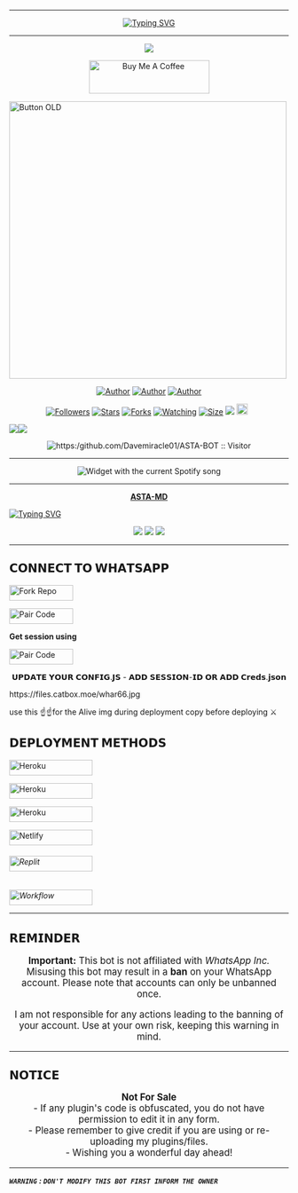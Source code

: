 ***
</p> <p align="center">
<a href="https://git.io/typing-svg"><img src="https://readme-typing-svg.demolab.com?font=Rubik+Dirt&size=65&pause=1000&color=F92C37F&background=FF20A500&center=true&vCenter=true&width=1000&height=150&lines=ASTA-BOT;©+⚔️+DAVE+⚔️" alt="Typing SVG" /></a>

***

<p align = center>   <img src="https://files.catbox.moe/0m1izg.webp"</p>
<p align="center">
<a href="https://wa.me/254114127157" target="_blank"><img src="https://cdn.buymeacoffee.com/buttons/v2/default-blue.png" alt="Buy Me A Coffee" style="height: 60px !important;width: 217px !important;" ></a>
   </p>
   <img src="https://files.catbox.moe/whar66.jpg" alt="Button OLD" width="500" />
<p align="center">
<a href="https://github.com/Davemiracle01"><img title="Author" src="https://img.shields.io/badge/Davemiracle01-black?style=for-the-badge&logo=Github"></a> <a href="https://youtube.com/@malvintech2"><img title="Author" src="https://img.shields.io/badge/YOUTUBE SUBSCRIBE-red?style=for-the-badge&logo=youtube"></a> <a href="https://wa.me/254114127157"><img title="Author" src="https://img.shields.io/badge/Contact Me-black?style=for-the-badge&logo=whatsapp"></a>
<p/> 

 <p align="center">
<a href="https://github.com/Davemiracle01/followers"><img title="Followers" src="https://img.shields.io/github/followers/Davemiracle01?color=red&style=flat-square"></a>
<a href="https://github.com/Davemiracle01/ASTA-BOT/stargazers/"><img title="Stars" src="https://img.shields.io/github/stars/Davemiracle01/ASTA-BOT?color=blue&style=flat-square"></a>
<a href="https://github.com/Davemiracle01/ASTA-BOT/network/members"><img title="Forks" src="https://img.shields.io/github/forks/Davemiracle01/ASTA-BOT?color=blue&style=flat-square"></a>
<a href="https://github.com/Davemiracle01/ASTA-BOT/watchers"><img title="Watching" src="https://img.shields.io/github/watchers/Davemiracle01/ASTA-BOT?label=Watchers&color=blue&style=flat-square"></a>
<a href="https://github.com/Davemiracle01/ASTA-BOT/"><img title="Size" src="https://img.shields.io/github/repo-size/Davemiracle01/ASTA-BOT?style=flat-square&color=green"></a>
<a href="https://hits.seeyoufarm.com"><img src="https://hits.seeyoufarm.com/api/count/incr/badge.svg?url=https%3A%2F%2Fgithub.com%2FDavemiracle01%2FASTA-BOT&count_bg=%2379C83D&title_bg=%23555555&icon=probot.svg&icon_color=%2300FF6D&title=hits&edge_flat=false"/></a>
<a href="https://github.com/Davemiracle01/ASTA-BOT/graphs/commit-activity"><img height="20" src="https://img.shields.io/badge/Maintained%3F-yes-green.svg"></a>&nbsp;&nbsp;
</p>
<p align='center'>
    </p>
<a><img src='https://i.imgur.com/LyHic3i.gif'/></a><a><img src='https://i.imgur.com/LyHic3i.gif'/></a>
<p align="center">

</p>
<p align="center"><img src="https://profile-counter.glitch.me/{kingmalvn}/count.svg" alt='https:/github.com/Davemiracle01/ASTA-BOT :: Visitor's Count"/></p>

---


</a>
  <div align="center">
  <img src="https://spogit.vercel.app/api?theme=dark&black=true&scan=true" alt="Widget with the current Spotify song"  />
</div>

---

<p align="center">
  <a href="https://github.com/Davemiracle01/ASTA-BOT"><b>ASTA-MD</b></a> 
 
[![Typing SVG](https://readme-typing-svg.herokuapp.com?font=Rockstar-ExtraBold&color=green&lines=☆+Support+Deployments+on...👇👇)](https://git.io/typing-svg)
</p>

<p align="center">
  <a href="https://github.com/Davemiracle01/ASTA-BOT/blob/main/temp/deploy-on-vps.md"><img src="https://img.shields.io/badge/self hosting-3d1513?style=for-the-badge&logo=serverless&logoColor=FD5750"></a>
  <a href="https://dashboard.heroku.com/new?template=https://github.com/Davemiracle01/ASTA-BOT/tree/main"><img src="https://img.shields.io/badge/heroku-9d7acc?style=for-the-badge&logo=heroku&logoColor=430098"></a>
  <a href="https://youtube.com/@malvintech2"><img src="https://img.shields.io/badge/CodeSpace-green?colorA=%23ff000&colorB=%23017e40&style=for-the-badge&logo=git&logoColor=white"></a>
  </a>
</p>
 
***


<h2 align="left">𝗖𝗢𝗡𝗡𝗘𝗖𝗧 𝗧𝗢 𝗪𝗛𝗔𝗧𝗦𝗔𝗣𝗣</h2>

<p align="left">
<a href='https://github.com/Davemiracle01/ASTA-BOT/fork' target="_blank"><img alt='Fork Repo' src='https://img.shields.io/badge/-Fork Repo-grey?style=for-the-badge&logo=github&logoColor=white'/< width=115 height=28/p></a>

<p align="left">
<a href='https://yucky-brittan-<p align="left">
<a href='https://malvin-session-b0fda4056c35.herokuapp.com/' target="_blank"><img alt='Pair Code' src='https://img.shields.io/badge/-Pair Code-green?style=for-the-badge&logo=Whatsapp&logoColor=white'/< width=115 height=28/p></a>

**Get session using**

<p align="left">
<a href='https://queen-iahu-pair-43af5d9cec43.herokuapp.com/' target="_blank"><img alt='Pair Code' src='https://img.shields.io/badge/-Pair Code-darkgreen?style=for-the-badge&logo=Whatsapp&logoColor=white'/< width=115 height=28/p></a>

<p align="center"> 𝗨𝗣𝗗𝗔𝗧𝗘 𝗬𝗢𝗨𝗥 𝗖𝗢𝗡𝗙𝗜𝗚.𝗝𝗦 - 𝗔𝗗𝗗 𝗦𝗘𝗦𝗦𝗜𝗢𝗡-𝗜𝗗 𝗢𝗥 𝗔𝗗𝗗 𝗖𝗿𝗲𝗱𝘀.𝗷𝘀𝗼𝗻</p>
https://files.catbox.moe/whar66.jpg

use this ☝️☝️for the Alive img during deployment copy before deploying ⚔️


<h2 align="left">𝗗𝗘𝗣𝗟𝗢𝗬𝗠𝗘𝗡𝗧 𝗠𝗘𝗧𝗛𝗢𝗗𝗦</h2>

<p align="left">
<a href='https://railway.app/new' target="_blank"><img alt='Heroku' src='https://img.shields.io/badge/-railway deploy-red?style=for-the-badge&logo=railway&logoColor=white'/< width=150 height=28/p></a>

<p align="left">
<a href='https://signup.heroku.com/' target="_blank"><img alt='Heroku' src='https://img.shields.io/badge/-heroku ‎ deploy-blue?style=for-the-badge&logo=heroku&logoColor=white'/< width=150 height=28/p></a>

<p align="left">
<a href='https://dashboard.render.com/web/new' target="_blank"><img alt='Heroku' src='https://img.shields.io/badge/-Render deploy-black?style=for-the-badge&logo=render&logoColor=white'/< width=150 height=28/p></a>


<p align="left">
<a href='https://app.netlify.com/' target="_blank"><img alt='Netlify' src='https://img.shields.io/badge/-Netlify Deploy-blue?style=for-the-badge&logo=netlify&logoColor=white'/< width=150 height=28/p></a> <h6>

<p align="left">
<a href='https://replit.com/~' target="_blank"><img alt='Replit' src='https://img.shields.io/badge/-Replit Deploy-blue?style=for-the-badge&logo=replit&logoColor=white'/< width=150 height=28/p></a> <h6>

<p align="left">
  <a href='https://github.com/Davemiracle01/ASTA-BOT/blob/main/WORKFLOW.md' target="_blank">
    <img alt='Workflow' src='https://img.shields.io/badge/-WorkFlow%20Deploy-blue?style=for-the-badge&logo=github&logoColor=white' width="150" height="28"/>
  </a>



 

***

<h2 align="left">𝗥𝗘𝗠𝗜𝗡𝗗𝗘𝗥</h2>
<p style="text-align: center; font-size: 1.2em;">
  <strong>Important:</strong> This bot is not affiliated with <em>WhatsApp Inc.</em> 
  Misusing this bot may result in a <strong>ban</strong> on your WhatsApp account. 
  Please note that accounts can only be unbanned once.
</p>
<p style="text-align: center; font-size: 1.2em;">
  I am not responsible for any actions leading to the banning of your account. 
  Use at your own risk, keeping this warning in mind.
</p>

***
<h2 align="left">𝗡𝗢𝗧𝗜𝗖𝗘</h2>
<p style="text-align: center; font-size: 1.2em;">
  <strong>Not For Sale</strong><br>
  - If any plugin's code is obfuscated, you do not have permission to edit it in any form.<br>
  - Please remember to give credit if you are using or re-uploading my plugins/files.<br>
  - Wishing you a wonderful day ahead! 
</p>
    
***

</div>

***`WARNING` : `DON'T MODIFY THIS BOT FIRST INFORM THE OWNER`***
